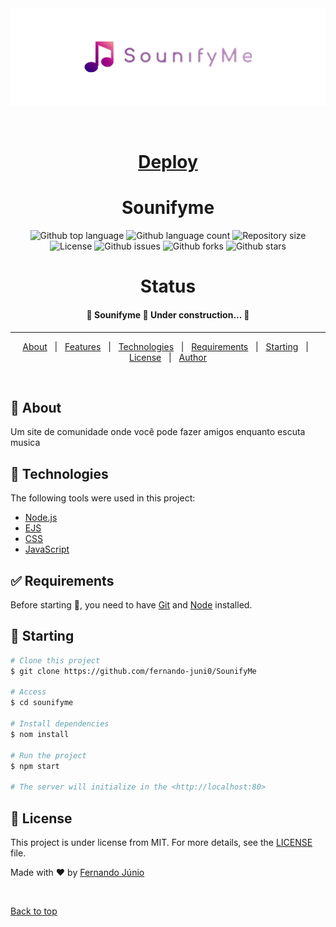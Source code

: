 <div align="center" id="top"> 
  <img src="./.github/readmeBanner.png" alt="SounifyMe" />

  &#xa0;

  # <a href="http://fernandojunio.com.br:3000" target="_blank">Deploy</a>
</div>

<h1 align="center">Sounifyme</h1>

<p align="center">
  <img alt="Github top language" src="https://img.shields.io/github/languages/top/fernando-juni0/SounifyMe?color=56BEB8">

  <img alt="Github language count" src="https://img.shields.io/github/languages/count/fernando-juni0/SounifyMe?color=56BEB8">

  <img alt="Repository size" src="https://img.shields.io/github/repo-size/fernando-juni0/SounifyMe?color=56BEB8">

  <img alt="License" src="https://img.shields.io/github/license/fernando-juni0/SounifyMe?color=56BEB8">

  <img alt="Github issues" src="https://img.shields.io/github/issues/fernando-juni0/SounifyMe?color=56BEB8" />

  <img alt="Github forks" src="https://img.shields.io/github/forks/fernando-juni0/SounifyMe?color=56BEB8" />

  <img alt="Github stars" src="https://img.shields.io/github/stars/fernando-juni0/SounifyMe?color=56BEB8" /> 
</p>

<h1 align="center"> Status </h1>

<h4 align="center"> 
	🚧  Sounifyme 🚀 Under construction...  🚧
</h4> 

<hr>

<p align="center">
  <a href="#dart-about">About</a> &#xa0; | &#xa0; 
  <a href="#sparkles-features">Features</a> &#xa0; | &#xa0;
  <a href="#rocket-technologies">Technologies</a> &#xa0; | &#xa0;
  <a href="#white_check_mark-requirements">Requirements</a> &#xa0; | &#xa0;
  <a href="#checkered_flag-starting">Starting</a> &#xa0; | &#xa0;
  <a href="#memo-license">License</a> &#xa0; | &#xa0;
  <a href="https://github.com/fernando-juni0" target="_blank">Author</a>
</p>

<br>

## :dart: About ##

Um site de comunidade onde você pode fazer amigos enquanto escuta musica

## :rocket: Technologies ##

The following tools were used in this project:

- [Node.js](https://nodejs.org/en/)
- [EJS](https://ejs.co)
- [CSS](https://developer.mozilla.org/pt-BR/docs/Web/CSS)
- [JavaScript](https://developer.mozilla.org/pt-BR/docs/Web/JavaScript)

## :white_check_mark: Requirements ##

Before starting :checkered_flag:, you need to have [Git](https://git-scm.com) and [Node](https://nodejs.org/en/) installed.

## :checkered_flag: Starting ##

```bash
# Clone this project
$ git clone https://github.com/fernando-juni0/SounifyMe

# Access
$ cd sounifyme

# Install dependencies
$ nom install

# Run the project
$ npm start

# The server will initialize in the <http://localhost:80>
```

## :memo: License ##

This project is under license from MIT. For more details, see the [LICENSE](LICENSE.md) file.


Made with :heart: by <a href="https://github.com/fernando-juni0" target="_blank">Fernando Júnio</a>

&#xa0;

<a href="#top">Back to top</a>
